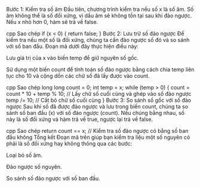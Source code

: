 Bước 1: Kiểm tra số âm
Đầu tiên, chương trình kiểm tra nếu số x là số âm. Số âm không thể là số đối xứng, vì dấu âm sẽ không tồn tại sau khi đảo ngược. Nếu x nhỏ hơn 0, hàm sẽ trả về false.

cpp
Sao chép
if (x < 0) {
    return false;
}
Bước 2: Lưu trữ số đảo ngược
Để kiểm tra nếu một số là đối xứng, chúng ta cần đảo ngược số đó và so sánh với số ban đầu. Đoạn mã dưới đây thực hiện điều này:

Lưu giá trị của x vào biến temp để giữ nguyên số gốc.

Sử dụng một biến count để tính toán số đảo ngược bằng cách chia temp liên tục cho 10 và cộng dồn các chữ số đã lấy được vào count.

cpp
Sao chép
long long count = 0;
int temp = x;
while (temp > 0) {
    count = count * 10 + temp % 10;  // Lấy chữ số cuối cùng và ghép vào số đảo ngược
    temp /= 10;  // Cắt bỏ chữ số cuối cùng
}
Bước 3: So sánh số gốc với số đảo ngược
Sau khi số đã được đảo ngược và lưu trong biến count, chúng ta so sánh số ban đầu (x) với số đảo ngược (count). Nếu chúng bằng nhau, số này là số đối xứng và hàm trả về true, ngược lại trả về false.

cpp
Sao chép
return count == x;  // Kiểm tra số đảo ngược có bằng số ban đầu không
Tổng kết
Đoạn mã trên giúp bạn kiểm tra liệu một số nguyên có phải là số đối xứng hay không thông qua các bước:

Loại bỏ số âm.

Đảo ngược số nguyên.

So sánh số đảo ngược với số ban đầu.
